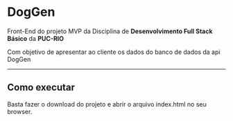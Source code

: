 # DogGen

Front-End do projeto MVP da Disciplina de **Desenvolvimento Full Stack Básico** da **PUC-RIO**

Com objetivo de apresentar ao cliente os dados do banco de dados da api DogGen

---
## Como executar

Basta fazer o download do projeto e abrir o arquivo index.html no seu browser.